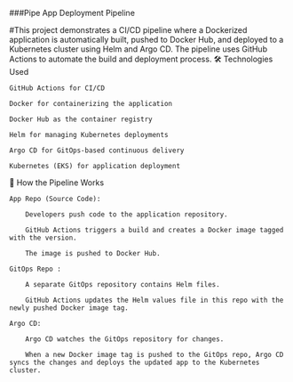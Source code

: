 ###Pipe App Deployment Pipeline

#This project demonstrates a CI/CD pipeline where a Dockerized application is automatically built, pushed to Docker Hub, and deployed to a Kubernetes cluster using Helm and Argo CD. The pipeline uses GitHub Actions to automate the build and deployment process.
🛠️ Technologies Used

    GitHub Actions for CI/CD

    Docker for containerizing the application

    Docker Hub as the container registry

    Helm for managing Kubernetes deployments

    Argo CD for GitOps-based continuous delivery

    Kubernetes (EKS) for application deployment

🧩 How the Pipeline Works

    App Repo (Source Code):

        Developers push code to the application repository.

        GitHub Actions triggers a build and creates a Docker image tagged with the version.

        The image is pushed to Docker Hub.

    GitOps Repo :

        A separate GitOps repository contains Helm files.

        GitHub Actions updates the Helm values file in this repo with the newly pushed Docker image tag.

    Argo CD:

        Argo CD watches the GitOps repository for changes.

        When a new Docker image tag is pushed to the GitOps repo, Argo CD syncs the changes and deploys the updated app to the Kubernetes cluster.
